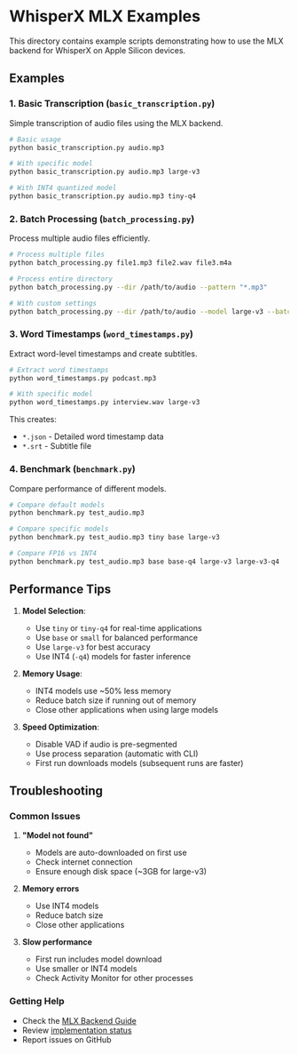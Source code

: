 # WhisperX MLX Examples

This directory contains example scripts demonstrating how to use the MLX backend for WhisperX on Apple Silicon devices.

## Examples

### 1. Basic Transcription (`basic_transcription.py`)

Simple transcription of audio files using the MLX backend.

```bash
# Basic usage
python basic_transcription.py audio.mp3

# With specific model
python basic_transcription.py audio.mp3 large-v3

# With INT4 quantized model
python basic_transcription.py audio.mp3 tiny-q4
```

### 2. Batch Processing (`batch_processing.py`)

Process multiple audio files efficiently.

```bash
# Process multiple files
python batch_processing.py file1.mp3 file2.wav file3.m4a

# Process entire directory
python batch_processing.py --dir /path/to/audio --pattern "*.mp3"

# With custom settings
python batch_processing.py --dir /path/to/audio --model large-v3 --batch-size 16
```

### 3. Word Timestamps (`word_timestamps.py`)

Extract word-level timestamps and create subtitles.

```bash
# Extract word timestamps
python word_timestamps.py podcast.mp3

# With specific model
python word_timestamps.py interview.wav large-v3
```

This creates:
- `*.json` - Detailed word timestamp data
- `*.srt` - Subtitle file

### 4. Benchmark (`benchmark.py`)

Compare performance of different models.

```bash
# Compare default models
python benchmark.py test_audio.mp3

# Compare specific models
python benchmark.py test_audio.mp3 tiny base large-v3

# Compare FP16 vs INT4
python benchmark.py test_audio.mp3 base base-q4 large-v3 large-v3-q4
```

## Performance Tips

1. **Model Selection**:
   - Use `tiny` or `tiny-q4` for real-time applications
   - Use `base` or `small` for balanced performance
   - Use `large-v3` for best accuracy
   - Use INT4 (`-q4`) models for faster inference

2. **Memory Usage**:
   - INT4 models use ~50% less memory
   - Reduce batch size if running out of memory
   - Close other applications when using large models

3. **Speed Optimization**:
   - Disable VAD if audio is pre-segmented
   - Use process separation (automatic with CLI)
   - First run downloads models (subsequent runs are faster)

## Troubleshooting

### Common Issues

1. **"Model not found"**
   - Models are auto-downloaded on first use
   - Check internet connection
   - Ensure enough disk space (~3GB for large-v3)

2. **Memory errors**
   - Use INT4 models
   - Reduce batch size
   - Close other applications

3. **Slow performance**
   - First run includes model download
   - Use smaller or INT4 models
   - Check Activity Monitor for other processes

### Getting Help

- Check the [MLX Backend Guide](../../MLX_BACKEND_GUIDE.md)
- Review [implementation status](../../MLX_IMPLEMENTATION_STATUS.md)
- Report issues on GitHub